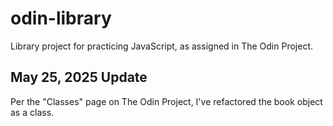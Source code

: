 # odin-library
Library project for practicing JavaScript, as assigned in The Odin Project.

## May 25, 2025 Update
Per the "Classes" page on The Odin Project, I've refactored the book object as a class.
